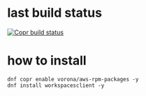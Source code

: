 # last build status
[![Copr build status](https://copr.fedorainfracloud.org/coprs/vorona/aws-rpm-packages/package/workspacesclient/status_image/last_build.png)](https://copr.fedorainfracloud.org/coprs/vorona/aws-rpm-packages/package/workspacesclient/)

# how to install

```shell
dnf copr enable vorona/aws-rpm-packages -y
dnf install workspacesclient -y
```
